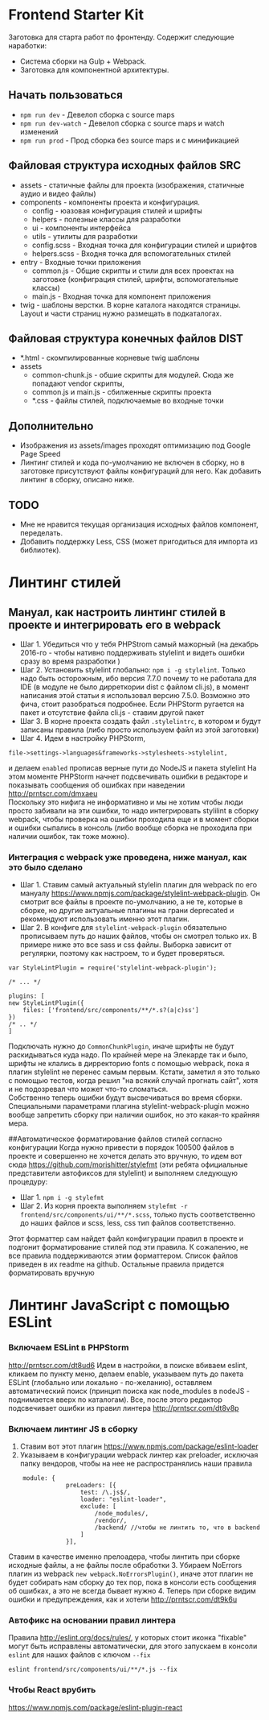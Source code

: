 # Frontend Starter Kit

Заготовка для старта работ по фронтенду. Содержит следующие наработки:

* Система сборки на Gulp + Webpack.
* Заготовка для компонентной архитектуры.

## Начать пользоваться
* `npm run dev` - Девелоп сборка с source maps
* `npm run dev-watch` - Девелоп сборка с source maps и watch изменений
* `npm run prod` - Прод сборка без source maps и с минификацией

## Файловая структура исходных файлов SRC
* assets - статичные файлы для проекта (изображения, статичные аудио и видео файлы)
* components - компоненты проекта и конфигурация.
    * config - юазовая конфигурация стилей и шрифты
    * helpers - полезные классы для разработки
    * ui - компоненты интерфейса
    * utils - утилиты для разработки
    * config.scss - Входная точка для конфигурации стилей и шрифтов
    * helpers.scss - Входня точка для вспомогательных стилей
* entry - Входные точки приложения
    * common.js - Общие скрипты и стили для всех проектах на заготовке (конфиграция стилей, шрифты, вспомогательные классы)
    * main.js - Входная точка для компонент приложения
* twig - шаблоны верстки. В корне каталога находятся страницы. Layout и части страниц нужно размещать в подкаталогах.

## Файловая структура конечных файлов DIST
* *.html - скомпилированные корневые twig шаблоны
* assets
    * common-chunk.js - обшие скрипты для модулей. Сюда же попадают vendor скрипты,
    * common.js и main.js - сбилженные скрипты проекта
    * *.css - файлы стилей, подключаемые во входные точки
    
## Дополнительно
* Изображения из assets/images проходят оптимизацию под Google Page Speed
* Линтинг стилей и кода по-умолчанию не включен в сборку, но в заготовке присутствуют файлы конфигураций для него. Как добавить линтинг в сборку, описано ниже.


## TODO 
* Мне не нравится текущая организация исходных файлов компонент, переделать.
* Добавить поддержку Less, CSS (может пригодиться для импорта из библиотек).

# Линтинг стилей
## Мануал, как настроить линтинг стилей в проекте и интегрировать его в webpack
* Шаг 1. Убедиться что у тебя PHPStrom самый мажорный (на декабрь 2016-го - чтобы нативно поддерживать stylelint и видеть ошибки сразу во время разработки )   
* Шаг 2. Установить stylelint глобально: ```npm i -g stylelint```. Только надо быть осторожным, ибо версия 7.7.0 почему то не работала для IDE (в модуле не было дирреткории dist с файлом cli.js), в момент написания этой статьи я использовал версию 7.5.0. Возможно это фича, стоит разобраться подробнее. Если PHPStorm ругается на пакет и отсутствие файла cli.js - ставим другой пакет  
* Шаг 3. В корне проекта создать файл ```.stylelintrc```, в котором и будут записаны правила (либо просто используем файл из этой заготовки)   
* Шаг 4. Идем в настройку PHPStorm, 
```
file->settings->languages&frameworks->stylesheets->stylelint, 
```
и делаем ```enabled```
прописав верные пути до NodeJS и пакета stylelint
На этом моменте PHPStorm начнет подсвечивать ошибки в редакторе и показывать сообщения об ошибках при наведении http://prntscr.com/dmxaeu  
Поскольку это нифига не информативно и мы не хотим чтобы люди просто забивали на эти ошибки, то надо интегрировать stylilint в сборку webpack, чтобы проверка на ошибки проходила еще и в момент сборки и ошибки сыпались в консоль (либо вообще сборка не проходила при наличии ошибок, так тоже можно).  
 
 ### Интеграция с webpack уже проведена, ниже мануал, как это было сделано
* Шаг 1. Ставим самый актуальный stylelin плагин для webpack по его мануалу https://www.npmjs.com/package/stylelint-webpack-plugin. Он смотрит все файлы в проекте по-умолчанию, а не те, которые в сборке, но другие актуальные плагины на грани deprecated и рекомендуют использовать именно этот плагин.   
* Шаг 2. В конфиге для ```stylelint-webpack-plugin``` обязательно прописываем путь до наших файлов, чтобы он смотрел только их. В примере ниже это все sass и css файлы. Выборка зависит от регулярки, поэтому как настроем, то и будет проверяться.
```
var StyleLintPlugin = require('stylelint-webpack-plugin');

/* ... */

plugins: [
new StyleLintPlugin({
    files: ['frontend/src/components/**/*.s?(a|c)ss']
})
/* .. */
]
```
Подключать нужно до ```CommonChunkPlugin```, иначе шрифты не будут раскидываться куда надо. По крайней мере на Элекарде так и было, шрифты не клались в дирректорию fonts с помощью webpack, пока я плагин stylelint не перенес самым первым. Кстати, заметил я это только с помощью тестов, когда решил "на всякий случай прогнать сайт", хотя и не подозревал что может что-то сломаться.   
Собственно теперь ошибки будут высвечиваться во время сборки. Специальными параметрами плагина stylelint-webpack-plugin можно вообще запретить сборку при наличии ошибок, но это какая-то крайняя мера.

##Автоматическое форматирование файлов стилей согласно конфигурации
Когда нужно привести в порядок 100500 файлов в проекте и совершенно не хочется делать это вручную, то идем вот сюда https://github.com/morishitter/stylefmt (эти ребята официальные представители автофиксов для stylelint) и выполняем следующую процедуру:
* Шаг 1. ```npm i -g stylefmt```
* Шаг 2. Из корня проекта выполняем ```stylefmt -r frontend/src/components/ui/**/*.scss```, только пусть соответственно до наших файлов и scss, less, css тип файлов соответственно.

Этот форматтер сам найдет файл конфигурации правил в проекте и подгонит форматирование стилей под эти правила.
К сожалению, не все правила поддерживаются этим форматтером. Список файлов приведен в их readme на github. Остальные правила придется форматировать вручную




# Линтинг JavaScript с помощью ESLint
### Включаем ESLint в PHPStorm
http://prntscr.com/dt8ud6 Идем в настройки, в поиске вбиваем eslint, кликаем по пункту меню, делаем enable, указываем путь до пакета ESLint (глобально или локально - по-желанию), оставляем автоматический поиск (принцип поиска как node_modules в nodeJS - поднимается вверх по каталогам). Все, после этого редактор подсвечивает ошибки из правил линтера http://prntscr.com/dt8v8p

### Включаем линтинг JS в сборку
1. Ставим вот этот плагин https://www.npmjs.com/package/eslint-loader
2. Указываем в конфигурации webpack линтер как preloader, исключая папку вендоров, чтобы на нее не распространялись наши правила
```   
    module: {
                preLoaders: [{
                    test: /\.js$/,
                    loader: "eslint-loader",
                    exclude: [
                        /node_modules/,
                        /vendor/,
                        /backend/ //чтобы не линтить то, что в backend
                    ]
                }],
```


Ставим в качестве именно прелоадера, чтобы линтить при сборке исходные файлы, а не файлы после обработки
3. Убираем NoErrors плагин из webpack ```new webpack.NoErrorsPlugin()```, иначе этот плагин не будет собирать нам сборку до тех пор, пока в консоли есть сообщения об ошибках, а это не всегда бывает нужно
4. Теперь при сборке видим ошибки и предупреждения, как и хотели http://prntscr.com/dt9k6u


### Автофикс на основании правил линтера
Правила http://eslint.org/docs/rules/, у которых стоит иконка "fixable" могут быть исправлены автоматически, для этого запускаем в консоли ```eslint``` для наших файлов с ключом ```--fix```

```eslint frontend/src/components/ui/**/*.js --fix```

### Чтобы React врубить
https://www.npmjs.com/package/eslint-plugin-react